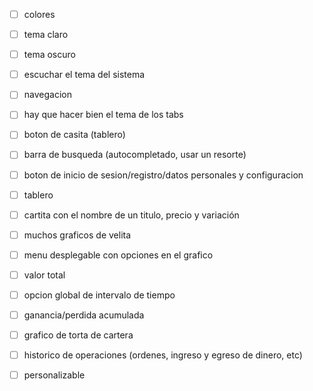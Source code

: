 
- [ ] colores
- [ ]  tema claro
- [ ]  tema oscuro
- [ ]  escuchar el tema del sistema


- [ ] navegacion
- [ ]  hay que hacer bien el tema de los tabs
- [ ]  boton de casita (tablero)
- [ ]  barra de busqueda (autocompletado, usar un resorte)
- [ ]  boton de inicio de sesion/registro/datos personales y configuracion


- [ ] tablero
- [ ]  cartita con el nombre de un titulo, precio y variación
- [ ]  muchos graficos de velita
- [ ]  menu desplegable con opciones en el grafico
- [ ]  valor total
- [ ]  opcion global de intervalo de tiempo
- [ ]  ganancia/perdida acumulada
- [ ]  grafico de torta de cartera
- [ ]  historico de operaciones (ordenes, ingreso y egreso de dinero, etc)
- [ ]  personalizable
